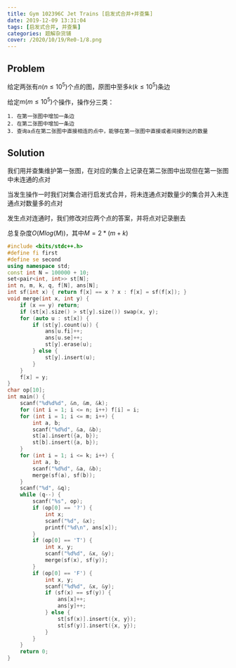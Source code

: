 ```yaml
---
title: Gym 102396C Jet Trains [启发式合并+并查集]
date: 2019-12-09 13:31:04
tags: [启发式合并, 并查集]
categories: 题解杂货铺
cover: /2020/10/19/Re0-1/8.png
---
```

## Problem
给定两张有$n(n \le 10^5)$个点的图，原图中至多$k(k \le 10^5)$条边

给定$m(m \le 10^5)$个操作，操作分三类：
    
    1. 在第一张图中增加一条边
    2. 在第二张图中增加一条边
    3. 查询a点在第二张图中直接相连的点中，能够在第一张图中直接或者间接到达的数量

## Solution
我们用并查集维护第一张图，在对应的集合上记录在第二张图中出现但在第一张图中未连通的点对

当发生操作一时我们对集合进行启发式合并，将未连通点对数量少的集合并入未连通点对数量多的点对

发生点对连通时，我们修改对应两个点的答案，并将点对记录删去

总复杂度$O(Mlog(M))$，其中$M=2*(m+k)$

```cpp
#include <bits/stdc++.h>
#define fi first
#define se second
using namespace std;
const int N = 100000 + 10;
set<pair<int, int>> st[N];
int n, m, k, q, f[N], ans[N];
int sf(int x) { return f[x] == x ? x : f[x] = sf(f[x]); }
void merge(int x, int y) {
    if (x == y) return;
    if (st[x].size() > st[y].size()) swap(x, y);
    for (auto u : st[x]) {
        if (st[y].count(u)) {
            ans[u.fi]++;
            ans[u.se]++;
            st[y].erase(u);
        } else {
            st[y].insert(u);
        }
    }
    f[x] = y;
}
char op[10];
int main() {
    scanf("%d%d%d", &n, &m, &k);
    for (int i = 1; i <= n; i++) f[i] = i;
    for (int i = 1; i <= m; i++) {
        int a, b;
        scanf("%d%d", &a, &b);
        st[a].insert({a, b});
        st[b].insert({a, b});
    }
    for (int i = 1; i <= k; i++) {
        int a, b;
        scanf("%d%d", &a, &b);
        merge(sf(a), sf(b));
    }
    scanf("%d", &q);
    while (q--) {
        scanf("%s", op);
        if (op[0] == '?') {
            int x;
            scanf("%d", &x);
            printf("%d\n", ans[x]);
        }
        if (op[0] == 'T') {
            int x, y;
            scanf("%d%d", &x, &y);
            merge(sf(x), sf(y));
        }
        if (op[0] == 'F') {
            int x, y;
            scanf("%d%d", &x, &y);
            if (sf(x) == sf(y)) {
                ans[x]++;
                ans[y]++;
            } else {
                st[sf(x)].insert({x, y});
                st[sf(y)].insert({x, y});
            }
        }
    }
    return 0;
}
```